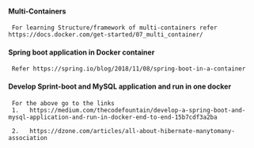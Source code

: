
#### Multi-Containers
     
     For learning Structure/framework of multi-containers refer https://docs.docker.com/get-started/07_multi_container/

#### Spring boot application in Docker container

     Refer https://spring.io/blog/2018/11/08/spring-boot-in-a-container

####  Develop Sprint-boot and MySQL application and run in one docker

     For the above go to the links 
     1.   https://medium.com/thecodefountain/develop-a-spring-boot-and-mysql-application-and-run-in-docker-end-to-end-15b7cdf3a2ba

     2.   https://dzone.com/articles/all-about-hibernate-manytomany-association